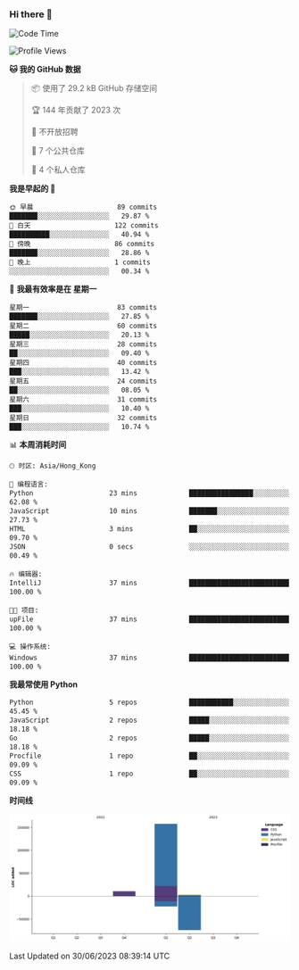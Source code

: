 ### Hi there 👋

<!--
**Mrzqd/Mrzqd** is a ✨ _special_ ✨ repository because its `README.md` (this file) appears on your GitHub profile.

Here are some ideas to get you started:

- 🔭 I’m currently working on ...
- 🌱 I’m currently learning ...
- 👯 I’m looking to collaborate on ...
- 🤔 I’m looking for help with ...
- 💬 Ask me about ...
- 📫 How to reach me: ...
- 😄 Pronouns: ...
- ⚡ Fun fact: ...
-->
<!--START_SECTION:waka-->
![Code Time](http://img.shields.io/badge/Code%20Time-111%20hrs%2025%20mins-blue)

![Profile Views](http://img.shields.io/badge/%E4%B8%AA%E4%BA%BA%E8%B5%84%E6%96%99%E8%A7%82%E7%9C%8B%E6%AC%A1%E6%95%B0-2-blue)

**🐱 我的 GitHub 数据** 

> 📦  使用了 29.2 kB GitHub 存储空间 
 > 
> 🏆 144 年贡献了 2023 次
 > 
> 🚫 不开放招聘
 > 
> 📜 7 个公共仓库 
 > 
> 🔑 4 个私人仓库 
 > 
**我是早起的 🐤** 

```text
🌞 早晨                     89 commits          ███████░░░░░░░░░░░░░░░░░░   29.87 % 
🌆 白天                     122 commits         ██████████░░░░░░░░░░░░░░░   40.94 % 
🌃 傍晚                     86 commits          ███████░░░░░░░░░░░░░░░░░░   28.86 % 
🌙 晚上                     1 commits           ░░░░░░░░░░░░░░░░░░░░░░░░░   00.34 % 
```
📅 **我最有效率是在 星期一** 

```text
星期一                      83 commits          ███████░░░░░░░░░░░░░░░░░░   27.85 % 
星期二                      60 commits          █████░░░░░░░░░░░░░░░░░░░░   20.13 % 
星期三                      28 commits          ██░░░░░░░░░░░░░░░░░░░░░░░   09.40 % 
星期四                      40 commits          ███░░░░░░░░░░░░░░░░░░░░░░   13.42 % 
星期五                      24 commits          ██░░░░░░░░░░░░░░░░░░░░░░░   08.05 % 
星期六                      31 commits          ███░░░░░░░░░░░░░░░░░░░░░░   10.40 % 
星期日                      32 commits          ███░░░░░░░░░░░░░░░░░░░░░░   10.74 % 
```


📊 **本周消耗时间** 

```text
🕑︎ 时区: Asia/Hong_Kong

💬 编程语言: 
Python                   23 mins             ████████████████░░░░░░░░░   62.08 % 
JavaScript               10 mins             ███████░░░░░░░░░░░░░░░░░░   27.73 % 
HTML                     3 mins              ██░░░░░░░░░░░░░░░░░░░░░░░   09.70 % 
JSON                     0 secs              ░░░░░░░░░░░░░░░░░░░░░░░░░   00.49 % 

🔥 编辑器: 
IntelliJ                 37 mins             █████████████████████████   100.00 % 

🐱‍💻 项目: 
upFile                   37 mins             █████████████████████████   100.00 % 

💻 操作系统: 
Windows                  37 mins             █████████████████████████   100.00 % 
```

**我最常使用 Python** 

```text
Python                   5 repos             ███████████░░░░░░░░░░░░░░   45.45 % 
JavaScript               2 repos             █████░░░░░░░░░░░░░░░░░░░░   18.18 % 
Go                       2 repos             █████░░░░░░░░░░░░░░░░░░░░   18.18 % 
Procfile                 1 repo              ██░░░░░░░░░░░░░░░░░░░░░░░   09.09 % 
CSS                      1 repo              ██░░░░░░░░░░░░░░░░░░░░░░░   09.09 % 
```



**时间线**

![Lines of Code chart](https://raw.githubusercontent.com/Mrzqd/Mrzqd/main/assets/bar_graph.png)


 Last Updated on 30/06/2023 08:39:14 UTC
<!--END_SECTION:waka-->

